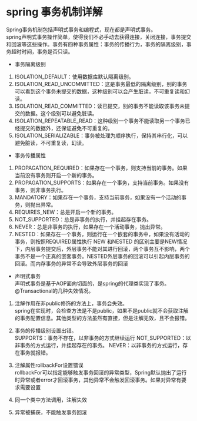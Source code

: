 # spring 事务机制详解
Spring事务机制包括声明式事务和编程式，现在都是声明式事务。  
spring声明式事务操作简单，使得我们不必手动去获得连接，关闭连接，事务提交和回滚等这些操作。事务有四种事务属性：事务的传播行为，事务的隔离级别，事务超时时间，事务是否只读。

- 事务隔离级别
1. ISOLATION_DEFAULT：使用数据库默认隔离级别。
2. ISOLATION_READ_UNCOMMITTED：这是事务最低的隔离级别，别的事务可以看到这个事务未提交的数据，这种级别可以会产生脏读，不可重复读和幻读。
3. ISOLATION_READ_COMMITTED：读已提交，别的事务不能读取该事务未提交的数据。这个级别可以避免脏读。
4. ISOLATION_REPEATABLE_READ：这种级别一个事务不能读取另一个事务已经提交的数据外，还保证避免不可重复的。
5. ISOLATION_SERIALIZABLE：事务被处理为顺序执行，保持其串行化，可以避免脏读，不可重复读，幻读。

- 事务传播属性
1. PROPAGATION_REQUIRED：如果存在一个事务，则支持当前的事务。如果当前没有事务则开启一个新的事务。
2. PROPAGATION_SUPPORTS：如果存在一个事务，支持当前事务。如果没有事务，则非事务执行。
3. MANDATORY：如果存在一个事务，支持当前事务，如果没有一个活动的事务，则抛出异常。
4. REQUIRES_NEW：总是开启一个新的事务。
5. NOT_SUPPORTED：总是非事务的执行，并挂起存在事务。
6. NEVER：总是非事务的执行，如果存在一个活动事务，抛出异常。
7. NESTED：如果存在一个事务，则运行在一个嵌套的事务中，如果没有活动的事务，则按照REQUIRED属性执行
NEW 和NESTED 的区别主要是NEW情况下，内层事务提交后，外层事务不能对其进行回滚，两个事务互不影响，两个事务不是一个正真的嵌套事务。NESTED外层事务的回滚可以引起内层事务的回滚。而内存事务的异常不会导致外层事务的回滚

- 声明式事务  
声明式事务是基于AOP面向切面的，是spring的代理类实现了事务。
@Transactional的几种失效情况。
1. 注解作用在非public修饰的方法上，事务会失效。  
spring在实现时，会检查方法是不是public，如果不是public就不会获取注解的事务配置信息。其他类型的方法虽然有直接，但是注解无效，且不会报错。
2. 事务的传播级别设置出错。  
SUPPORTS：事务不存在，以非事务的方式继续运行
NOT_SUPPORTED：以非事务的方式运行，并挂起存在的事务。
NEVER：以非事务的方式运行，存在事务就报错。
3. 注解属性rollbackFor设置错误  
rollbackFor可以指定能够触发事务回滚的异常类型，Spring默认抛出了运行时异常或者error才回滚事务，其他异常不会触发回滚事务。如果对异常有要求需要设置
4. 同一个类中方法调用，注解失效

5. 异常被捕获，不能触发事务回滚